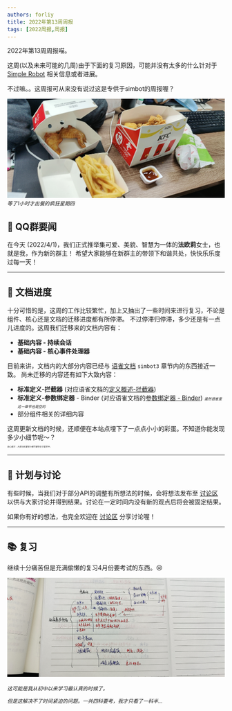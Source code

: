 ```yaml
---
authors: forliy
title: 2022年第13周周报
tags: [2022周报,周报]
---
```


2022年第13周周报喵。

<!--truncate-->

这周(以及未来可能的几周)由于下面的复习原因，可能并没有太多的什么针对于 [Simple Robot](https://github.com/simple-robot/simpler-robot) 相关信息或者进展。

不过嘛。。这周报可从来没有说过这是专供于simbot的周报喔？

[![](chicken.jpg)](chicken.jpg)
<small><i>等了1小时才出餐的疯狂星期四</i></small>

## 👑 QQ群要闻
在今天 (2022/4/1)，我们正式推举集可爱、美貌、智慧为一体的**法欧莉**女士，也就是我，作为新的群主！
希望大家能够在新群主的带领下和谐共处，快快乐乐度过每一天！

<hr />

## 📖 文档进度
十分可惜的是，这周的工作比较繁忙，加上又抽出了一些时间来进行复习，不论是组件、核心还是文档的迁移进度都有所停滞。
不过停滞归停滞，多少还是有一点儿进度的。这周我们迁移来的文档内容有：
- **基础内容 - 持续会话** 
- **基础内容 - 核心事件处理器**

目前来讲，文档内的大部分内容已经与 [语雀文档](https://www.yuque.com/simpler-robot/simpler-robot-doc) `simbot3`
章节内的东西接近一致。
尚未迁移的内容还有如下大致内容：
- **标准定义-拦截器** (对应语雀文档的[定义概述-拦截器](https://www.yuque.com/simpler-robot/simpler-robot-doc/gg762t))
- **标准定义-参数绑定器** - Binder (对应语雀文档的[参数绑定器 - Binder](https://www.yuque.com/simpler-robot/simpler-robot-doc/mnxvam)) 
    <small><small><small><i>虽然语雀里这一章节也是空的</i></small></small></small>
- 部分组件相关的详细内容

这周更新文档的时候，还顺便在本站点埋下了一点点小小的彩蛋。不知道你能发现多少小细节呢～？ <br />
<small><small><small><small><small><small>
<i>贴心提示：大部分彩蛋和小细节都存在于首页中。</i>
</small></small></small></small></small></small>

<hr />

## 💬 计划与讨论
有些时候，当我们对于部分API的调整有所想法的时候，会将想法发布至 [讨论区](https://github.com/simple-robot/simpler-robot/discussions) 
以供与大家讨论并得到结果。讨论在一定时间内没有新的观点后将会被固定结果。

如果你有好的想法，也完全欢迎在 [讨论区](https://github.com/simple-robot/simpler-robot/discussions) 分享讨论喔！

<hr />

## 📚 复习
继续十分痛苦但是充满偷懒的复习4月份要考试的东西。😢  


[![](study.jpg)](study.jpg)

<small>

*这可能是我从初中以来学习最认真的时候了。*

*但是这解决不了时间紧迫的问题。一共四科要考，我才只看了一科半...*


</small>



